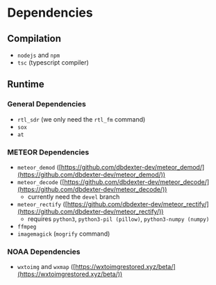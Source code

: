 # Dependencies

## Compilation

- `nodejs` and `npm`
- `tsc` (typescript compiler)

## Runtime

### General Dependencies

- `rtl_sdr` (we only need the `rtl_fm` command)
- `sox`
- `at`

### METEOR Dependencies

- `meteor_demod` ([https://github.com/dbdexter-dev/meteor_demod/](https://github.com/dbdexter-dev/meteor_demod/))
- `meteor_decode` ([https://github.com/dbdexter-dev/meteor_decode/](https://github.com/dbdexter-dev/meteor_decode/))
	- currently need the `devel` branch
- `meteor_rectify` ([https://github.com/dbdexter-dev/meteor_rectify/](https://github.com/dbdexter-dev/meteor_rectify/))
	- requires `python3`, `python3-pil (pillow)`, `python3-numpy (numpy)`
- `ffmpeg`
- `imagemagick` (`mogrify` command)

### NOAA Dependencies

- `wxtoimg` and `wxmap` ([https://wxtoimgrestored.xyz/beta/](https://wxtoimgrestored.xyz/beta/))
